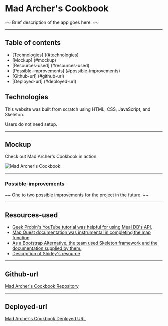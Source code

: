 
# Mad Archer's Cookbook 

~~ Brief description of the app goes here. ~~

--- 

## Table of contents

* [Technologies] ](#technologies)
* [Mockup] (#mockup)
* [Resources-used] (#resources-used)
* [Possible-improvements] (#possible-improvements)
* [Github-url] (#github-url)
* [Deployed-url] (#deployed-url)

## Technologies

This website was built from scratch using HTML, CSS, JavaScript, and Skeleton.

Users do not need setup.

--- 

## Mockup

Check out Mad Archer's Cookbook in action: 

 <img src="--- " alt="Mad Archer's Cookbook"/>

--- 

### Possible-improvements

~~ One to two possible improvements for the project in the future. ~~

--- 

## Resources-used

* <a href="https://www.youtube.com/watch?v=opikz5x_1ak" target="_blank_"> Geek Probin's YouTube tutorial was helpful for using Meal DB's API. </a> 
* <a href="https://developer.mapquest.com/documentation/place-search-js/v1.0/" target="_blank_"> Map Quest documentation was instrumental in completing the map function</a> 
* <a href="http://getskeleton.com/" target="_blank_"> As a Bootstrap Alternative, the team used Skeleton framework and the documentation supplied by them. </a> 
* <a href="--- " target="_blank_"> Description of Shirley's resource </a> 


---
## Github-url
<a href="https://github.com/AmyShafer/Mad-Archers-Cookbook" target="_blank_">Mad Archer's Cookbook Repository</a> 

---

## Deployed-url
<a href="https://amyshafer.github.io/Mad-Archers-Cookbook/" target="_blank_">Mad Archer's Cookbook Deployed URL</a> 